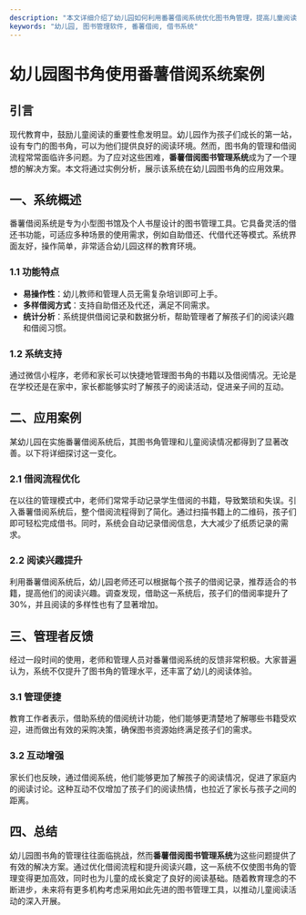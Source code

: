 ```yaml
---
description: "本文详细介绍了幼儿园如何利用番薯借阅系统优化图书角管理，提高儿童阅读兴趣与借阅效率的案例分析。"
keywords: "幼儿园, 图书管理软件, 番薯借阅, 借书系统"
---
```

# 幼儿园图书角使用番薯借阅系统案例

## 引言

现代教育中，鼓励儿童阅读的重要性愈发明显。幼儿园作为孩子们成长的第一站，设有专门的图书角，可以为他们提供良好的阅读环境。然而，图书角的管理和借阅流程常常面临许多问题。为了应对这些困难，**番薯借阅图书管理系统**成为了一个理想的解决方案。本文将通过实例分析，展示该系统在幼儿园图书角的应用效果。

## 一、系统概述

番薯借阅系统是专为小型图书馆及个人书屋设计的图书管理工具。它具备灵活的借还书功能，可适应多种场景的使用需求，例如自助借还、代借代还等模式。系统界面友好，操作简单，非常适合幼儿园这样的教育环境。

### 1.1 功能特点

- **易操作性**：幼儿教师和管理人员无需复杂培训即可上手。
- **多样借阅方式**：支持自助借还及代还，满足不同需求。
- **统计分析**：系统提供借阅记录和数据分析，帮助管理者了解孩子们的阅读兴趣和借阅习惯。

### 1.2 系统支持

通过微信小程序，老师和家长可以快捷地管理图书角的书籍以及借阅情况。无论是在学校还是在家中，家长都能够实时了解孩子的阅读活动，促进亲子间的互动。

## 二、应用案例

某幼儿园在实施番薯借阅系统后，其图书角管理和儿童阅读情况都得到了显著改善。以下将详细探讨这一变化。

### 2.1 借阅流程优化

在以往的管理模式中，老师们常常手动记录学生借阅的书籍，导致繁琐和失误。引入番薯借阅系统后，整个借阅流程得到了简化。通过扫描书籍上的二维码，孩子们即可轻松完成借书。同时，系统会自动记录借阅信息，大大减少了纸质记录的需求。

### 2.2 阅读兴趣提升

利用番薯借阅系统后，幼儿园老师还可以根据每个孩子的借阅记录，推荐适合的书籍，提高他们的阅读兴趣。调查发现，借助这一系统后，孩子们的借阅率提升了30%，并且阅读的多样性也有了显著增加。

## 三、管理者反馈

经过一段时间的使用，老师和管理人员对番薯借阅系统的反馈非常积极。大家普遍认为，系统不仅提升了图书角的管理水平，还丰富了幼儿的阅读体验。

### 3.1 管理便捷

教育工作者表示，借助系统的借阅统计功能，他们能够更清楚地了解哪些书籍受欢迎，进而做出有效的采购决策，确保图书资源始终满足孩子们的需求。

### 3.2 互动增强

家长们也反映，通过借阅系统，他们能够更加了解孩子的阅读情况，促进了家庭内的阅读讨论。这种互动不仅增加了孩子们的阅读热情，也拉近了家长与孩子之间的距离。

## 四、总结

幼儿园图书角的管理往往面临挑战，然而**番薯借阅图书管理系统**为这些问题提供了有效的解决方案。通过优化借阅流程和提升阅读兴趣，这一系统不仅使图书角的管理变得更加高效，同时也为儿童的成长奠定了良好的阅读基础。随着教育理念的不断进步，未来将有更多机构考虑采用如此先进的图书管理工具，以推动儿童阅读活动的深入开展。
